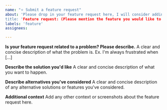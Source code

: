 ```yaml
---
name: "⭐ Submit a feature request"
about: 'Please drop in your feature request here, I will consider adding it to this template.
title: 'Feature request: (Please mention the feature you would like to see here)'
labels: 'feature'
assignees:

---
```

**Is your feature request related to a problem? Please describe.**
A clear and concise description of what the problem is. Ex. I'm always frustrated when [...]

**Describe the solution you'd like**
A clear and concise description of what you want to happen.

**Describe alternatives you've considered**
A clear and concise description of any alternative solutions or features you've considered.

**Additional context**
Add any other context or screenshots about the feature request here.
